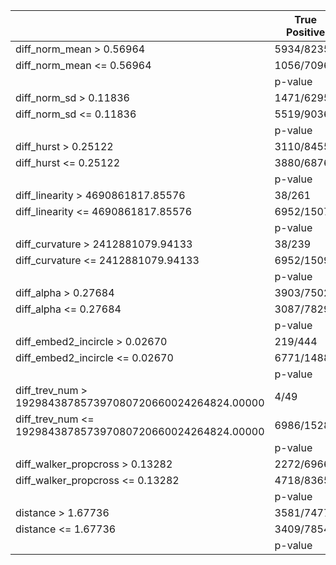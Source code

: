 |                                                           	| True Positive 	| False Positive 	|
|------------------------------------------------------------	|---------------	|----------------	|
| diff_norm_mean > 0.56964                                   	| 5934/8235     	| 2301/8235      	|
| diff_norm_mean <= 0.56964                                  	| 1056/7096     	| 6040/7096      	|
|                                                            	| p-value       	| 2.20E-16       	|
| diff_norm_sd > 0.11836                                     	| 1471/6295     	| 4824/6295      	|
| diff_norm_sd <= 0.11836                                    	| 5519/9036     	| 3517/9036      	|
|                                                            	| p-value       	| 2.20E-16       	|
| diff_hurst > 0.25122                                       	| 3110/8455     	| 5345/8455      	|
| diff_hurst <= 0.25122                                      	| 3880/6876     	| 2996/6876      	|
|                                                            	| p-value       	| 3.76E-130      	|
| diff_linearity >   4690861817.85576                        	| 38/261        	| 223/261        	|
| diff_linearity <=   4690861817.85576                       	| 6952/15070    	| 8118/15070     	|
|                                                            	| p-value       	| 6.06E-24       	|
| diff_curvature >   2412881079.94133                        	| 38/239        	| 201/239        	|
| diff_curvature <=   2412881079.94133                       	| 6952/15092    	| 8140/15092     	|
|                                                            	| p-value       	| 2.85E-20       	|
| diff_alpha > 0.27684                                       	| 3903/7502     	| 3599/7502      	|
| diff_alpha <= 0.27684                                      	| 3087/7829     	| 4742/7829      	|
|                                                            	| p-value       	| 4.07E-55       	|
| diff_embed2_incircle >   0.02670                           	| 219/444       	| 225/444        	|
| diff_embed2_incircle <=   0.02670                          	| 6771/14887    	| 8116/14887     	|
|                                                            	| p-value       	| 1.20E-01       	|
| diff_trev_num >   192984387857397080720660024264824.00000  	| 4/49          	| 45/49          	|
| diff_trev_num <=   192984387857397080720660024264824.00000 	| 6986/15282    	| 8296/15282     	|
|                                                            	| p-value       	| 2.97E-07       	|
| diff_walker_propcross >   0.13282                          	| 2272/6966     	| 4694/6966      	|
| diff_walker_propcross <=   0.13282                         	| 4718/8365     	| 3647/8365      	|
|                                                            	| p-value       	| 2.48E-190      	|
| distance > 1.67736                                         	| 3581/7477     	| 3896/7477      	|
| distance <= 1.67736                                        	| 3409/7854     	| 4445/7854      	|
|                                                            	| p-value       	| 2.67E-08       	|
